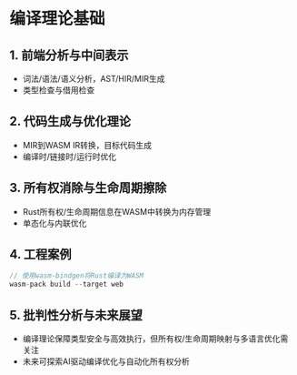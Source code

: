 # 编译理论基础

## 1. 前端分析与中间表示

- 词法/语法/语义分析，AST/HIR/MIR生成
- 类型检查与借用检查

## 2. 代码生成与优化理论

- MIR到WASM IR转换，目标代码生成
- 编译时/链接时/运行时优化

## 3. 所有权消除与生命周期擦除

- Rust所有权/生命周期信息在WASM中转换为内存管理
- 单态化与内联优化

## 4. 工程案例

```rust
// 使用wasm-bindgen将Rust编译为WASM
wasm-pack build --target web
```

## 5. 批判性分析与未来展望

- 编译理论保障类型安全与高效执行，但所有权/生命周期映射与多语言优化需关注
- 未来可探索AI驱动编译优化与自动化所有权分析
